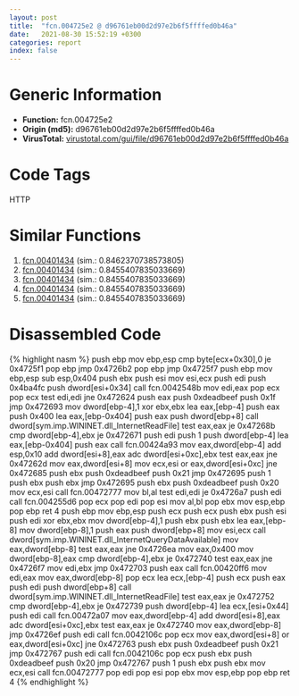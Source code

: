 ```yaml
---
layout: post
title:  "fcn.004725e2 @ d96761eb00d2d97e2b6f5ffffed0b46a"
date:   2021-08-30 15:52:19 +0300
categories: report
index: false
---
```


# Generic Information
- **Function:** fcn.004725e2
- **Origin (md5):** d96761eb00d2d97e2b6f5ffffed0b46a
- **VirusTotal:** [virustotal.com/gui/file/d96761eb00d2d97e2b6f5ffffed0b46a][virustotal_ref]

# Code Tags
<span class="tag" id="HTTP">HTTP</span>


# Similar Functions

1. [fcn.00401434][similar_1_ref] (sim.: 0.8462370738573805)
2. [fcn.00401434][similar_2_ref] (sim.: 0.8455407835033669)
3. [fcn.00401434][similar_3_ref] (sim.: 0.8455407835033669)
4. [fcn.00401434][similar_4_ref] (sim.: 0.8455407835033669)
5. [fcn.00401434][similar_5_ref] (sim.: 0.8455407835033669)


# Disassembled Code

{% highlight nasm %}
push ebp
mov ebp,esp
cmp byte[ecx+0x30],0
je 0x4725f1
pop ebp
jmp 0x4726b2
pop ebp
jmp 0x4725f7
push ebp
mov ebp,esp
sub esp,0x404
push ebx
push esi
mov esi,ecx
push edi
push 0x4ba4fc
push dword[esi+0x34]
call fcn.0042548b
mov edi,eax
pop ecx
pop ecx
test edi,edi
jne 0x472624
push eax
push 0xdeadbeef
push 0x1f
jmp 0x472693
mov dword[ebp-4],1
xor ebx,ebx
lea eax,[ebp-4]
push eax
push 0x400
lea eax,[ebp-0x404]
push eax
push dword[ebp+8]
call dword[sym.imp.WININET.dll_InternetReadFile]
test eax,eax
je 0x47268b
cmp dword[ebp-4],ebx
je 0x472671
push edi
push 1
push dword[ebp-4]
lea eax,[ebp-0x404]
push eax
call fcn.00424a93
mov eax,dword[ebp-4]
add esp,0x10
add dword[esi+8],eax
adc dword[esi+0xc],ebx
test eax,eax
jne 0x47262d
mov eax,dword[esi+8]
mov ecx,esi
or eax,dword[esi+0xc]
jne 0x472685
push ebx
push 0xdeadbeef
push 0x21
jmp 0x472695
push 1
push ebx
push ebx
jmp 0x472695
push ebx
push 0xdeadbeef
push 0x20
mov ecx,esi
call fcn.00472777
mov bl,al
test edi,edi
je 0x4726a7
push edi
call fcn.004255d6
pop ecx
pop edi
pop esi
mov al,bl
pop ebx
mov esp,ebp
pop ebp
ret 4
push ebp
mov ebp,esp
push ecx
push ecx
push ebx
push esi
push edi
xor ebx,ebx
mov dword[ebp-4],1
push ebx
push ebx
lea eax,[ebp-8]
mov dword[ebp-8],1
push eax
push dword[ebp+8]
mov esi,ecx
call dword[sym.imp.WININET.dll_InternetQueryDataAvailable]
mov eax,dword[ebp-8]
test eax,eax
jne 0x4726ea
mov eax,0x400
mov dword[ebp-8],eax
cmp dword[ebp-4],ebx
je 0x472740
test eax,eax
jne 0x4726f7
mov edi,ebx
jmp 0x472703
push eax
call fcn.00420ff6
mov edi,eax
mov eax,dword[ebp-8]
pop ecx
lea ecx,[ebp-4]
push ecx
push eax
push edi
push dword[ebp+8]
call dword[sym.imp.WININET.dll_InternetReadFile]
test eax,eax
je 0x472752
cmp dword[ebp-4],ebx
je 0x472739
push dword[ebp-4]
lea ecx,[esi+0x44]
push edi
call fcn.00472a07
mov eax,dword[ebp-4]
add dword[esi+8],eax
adc dword[esi+0xc],ebx
test eax,eax
je 0x472740
mov eax,dword[ebp-8]
jmp 0x4726ef
push edi
call fcn.0042106c
pop ecx
mov eax,dword[esi+8]
or eax,dword[esi+0xc]
jne 0x472763
push ebx
push 0xdeadbeef
push 0x21
jmp 0x472767
push edi
call fcn.0042106c
pop ecx
push ebx
push 0xdeadbeef
push 0x20
jmp 0x472767
push 1
push ebx
push ebx
mov ecx,esi
call fcn.00472777
pop edi
pop esi
pop ebx
mov esp,ebp
pop ebp
ret 4
{% endhighlight %}


[similar_1_ref]: /report/fcn.00401434@0bc7b0c0f20af0c7cbb54d93e11d9717
[similar_2_ref]: /report/fcn.00401434@024d69b3dfb503973cce5c1700f282aa
[similar_3_ref]: /report/fcn.00401434@50dd9b171f3df06f8ac5a3a1a47f5721
[similar_4_ref]: /report/fcn.00401434@8cfdb0713f3b8f9b0a5ef775f40cf182
[similar_5_ref]: /report/fcn.00401434@983fe9598b69120a048e4bbfe8d8764c
[virustotal_ref]: https://www.virustotal.com/gui/file/d96761eb00d2d97e2b6f5ffffed0b46a